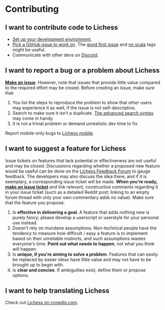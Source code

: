 # Contributing

## I want to contribute code to Lichess

- [Set up your development environment](https://github.com/lichess-org/lila/wiki/Lichess-Development-Onboarding).
- [Pick a GitHub issue to work on](https://github.com/lichess-org/lila/issues). The [good first issue](https://github.com/ornicar/lila/issues?q=is%3Aissue+is%3Aopen+label%3A%22good+first+issue%22) and [no scala](https://github.com/lichess-org/lila/issues?q=is%3Aissue+is%3Aopen+label%3A%22no+scala%22) tags might be useful.
- Communicate with other devs on [Discord](https://discord.gg/lichess).

## I want to report a bug or a problem about Lichess

[**Make an issue**](https://github.com/lichess-org/lila/issues/new). However, note that issues that provide little value compared to the required effort may be closed. Before creating an issue, make sure that:

1. You list the steps to reproduce the problem to show that other users may experience it as well, if the issue is not self-descriptive.
2. Search to make sure it isn't a duplicate. [The advanced search syntax](https://help.github.com/articles/searching-issues/) may come in handy.
3. It is not a trivial problem or demand unrealistic dev time to fix.

Report mobile-only bugs to [Lichess mobile](https://github.com/veloce/lichobile/).

## I want to suggest a feature for Lichess

Issue tickets on features that lack potential or effectiveness are not useful and may be closed. Discussions regarding whether a proposed new feature would be useful can be done on the [Lichess Feedback Forum](https://lichess.org/forum/lichess-feedback) to gauge feedback. The developers may also discuss the idea there, and if it is exemplary, a corresponding issue ticket will be made. **When you're ready, [make an issue ticket](https://github.com/lichess-org/lila/issues/new)** and link relevant, constructive comments regarding it in your issue ticket (such as a detailed Reddit post; linking to an empty forum thread with only your own commentary adds no value). Make sure that the feature you propose:

1. Is **effective in delivering a goal**. A feature that adds nothing new is purely fancy; please develop a userscript or userstyle for your personal use instead.
2. Doesn't rely on mundane assumptions. Non-technical people have the tendency to measure how difficult / easy a feature is to implement based on their unreliable instincts, and such assumptions wastes everyone's time. **Point out what needs to happen**, not what you think will happen.
3. Is **unique, if you're aiming to solve a problem**. Features that can easily be replaced by easier ideas have little value and may not have to be brought up to begin with.
4. Is **clear and concise**. If ambiguities exist, define them or propose options.

## I want to help translating Lichess

Check out [Lichess on crowdin.com](https://crowdin.com/project/lichess).
